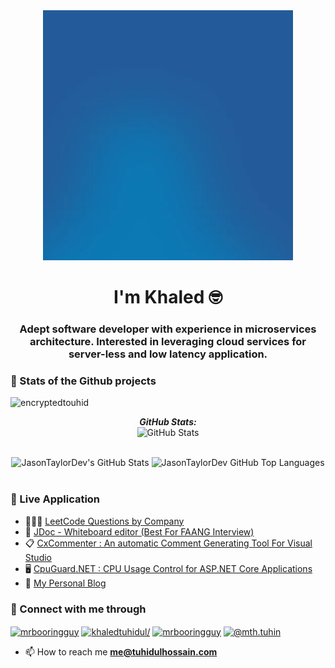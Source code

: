 <div align="center">
  <img src="hiya.webp" alt="gif" width="400" height="400">
</div>

<h1 align="center"> I'm Khaled 🤓 </h1>
<h3 align="center">Adept software developer with experience in microservices architecture. Interested in leveraging cloud services for server-less and low latency application.</h3>

### 🔬 Stats of the Github projects
<p align="left"> <img src="https://komarev.com/ghpvc/?username=encryptedtouhid&label=Profile%20views&color=0e75b6&style=flat" alt="encryptedtouhid" /> </p>

<div>
  <p align="center">
  <b><em>GitHub Stats:</em></b> <br/>
    <img src="https://github-readme-streak-stats.herokuapp.com/?user=encryptedtouhid&theme=vue-dark&hide_border=true" alt="GitHub Stats"/>  
   <br/><br/>    
</div>

<div align="center">
  <img height="180em" src="https://github-readme-stats.vercel.app/api?username=encryptedtouhid&show_icons=true&theme=vue-dark&count_private=true&hide_border=true" alt="JasonTaylorDev's GitHub Stats" />
  <img height="180em" src="https://github-readme-stats.vercel.app/api/top-langs/?username=encryptedtouhid&theme=vue-dark&hide_border=true"  alt="JasonTaylorDev GitHub Top Languages" />
</div>

<a href="https://github.com/jasontaylordev">

</a>






<br clear="both">


###  📰 Live Application

- 🧑🏽‍💻 [LeetCode Questions by Company](https://leetcodebrowser.tuhidulhossain.com)
- 📜 [JDoc - Whiteboard editor (Best For FAANG Interview)](https://jdoc.tuhidulhossain.com)
- 📋 [CxCommenter : An automatic Comment Generating Tool For Visual Studio ](https://marketplace.visualstudio.com/items?itemName=KhaledMdTuhidulHossain.CXCommenter)
- 🖥️ [CpuGuard.NET : CPU Usage Control for ASP.NET Core Applications](https://www.nuget.org/packages/CpuGuard.NET)
- 📝 [My Personal Blog](https://blog.tuhidulhossain.com)


### 🔗 Connect with me through 
<p align="left">
<a href="https://twitter.com/mrbooringguy" target="blank"><img align="center" src="https://raw.githubusercontent.com/rahuldkjain/github-profile-readme-generator/master/src/images/icons/Social/twitter.svg" alt="mrbooringguy" height="30" width="40" /></a>
<a href="https://linkedin.com/in/khaledtuhidul/" target="blank"><img align="center" src="https://raw.githubusercontent.com/rahuldkjain/github-profile-readme-generator/master/src/images/icons/Social/linked-in-alt.svg" alt="khaledtuhidul/" height="30" width="40" /></a>
<a href="https://fb.com/mrbooringguy" target="blank"><img align="center" src="https://raw.githubusercontent.com/rahuldkjain/github-profile-readme-generator/master/src/images/icons/Social/facebook.svg" alt="mrbooringguy" height="30" width="40" /></a>
<a href="https://medium.com/@mth.tuhin" target="blank"><img align="center" src="https://raw.githubusercontent.com/rahuldkjain/github-profile-readme-generator/master/src/images/icons/Social/medium.svg" alt="@mth.tuhin" height="30" width="40" /></a>
</p>


<!-- BLOG-POST-LIST:START -->
- 📫 How to reach me **me@tuhidulhossain.com**
<!-- BLOG-POST-LIST:END -->





